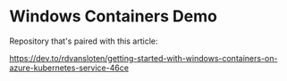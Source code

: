# Windows Containers Demo

Repository that's paired with this article: 

https://dev.to/rdvansloten/getting-started-with-windows-containers-on-azure-kubernetes-service-46ce